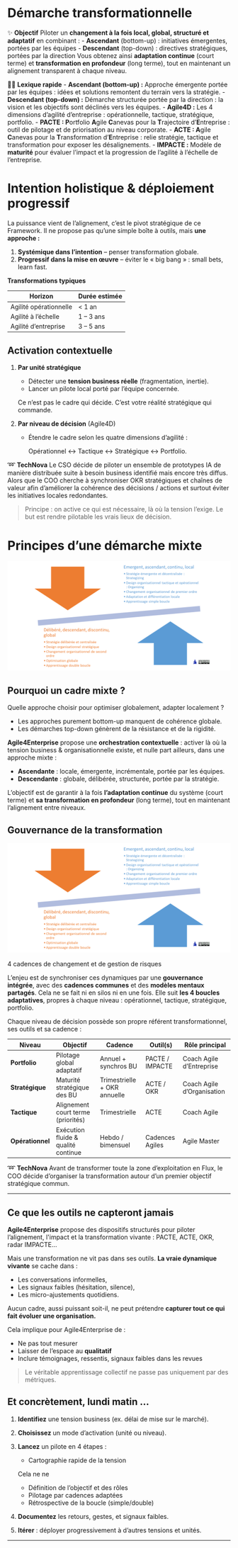 # Démarche transformationnelle



✨ **Objectif** Piloter un **changement à la fois local, global, structuré et adaptatif** en combinant : - **Ascendant** (bottom-up) : initiatives émergentes, portées par les équipes - **Descendant** (top-down) : directives stratégiques, portées par la direction Vous obtenez ainsi **adaptation continue** (court terme) et **transformation en profondeur** (long terme), tout en maintenant un alignement transparent à chaque niveau.

🧑‍🎓 **Lexique rapide** - **Ascendant (bottom-up) :** Approche émergente portée par les équipes : idées et solutions remontent du terrain vers la stratégie. - **Descendant (top-down) :** Démarche structurée portée par la direction : la vision et les objectifs sont déclinés vers les équipes. - **Agile4D :** Les 4 dimensions d’agilité d’entreprise : opérationnelle, tactique, stratégique, portfolio. - **PACTE : P**ortfolio **A**gile **C**anevas pour la **T**rajectoire d’**E**ntreprise : outil de pilotage et de priorisation au niveau corporate. - **ACTE : A**gile **C**anevas pour la **T**ransformation d’**E**ntreprise : relie stratégie, tactique et transformation pour exposer les désalignements. - **IMPACTE :** Modèle de **maturité** pour évaluer l’impact et la progression de l’agilité à l’échelle de l’entreprise.

# Intention holistique & déploiement progressif

La puissance vient de l’alignement, c’est le pivot stratégique de ce Framework. Il ne propose pas qu’une simple boîte à outils, mais **une approche :**

1. **Systémique dans l’intention** – penser transformation globale.
2. **Progressif dans la mise en œuvre** – éviter le « big bang » : small bets, learn fast.

**Transformations typiques**

| Horizon | Durée estimée |
| --- | --- |
| Agilité opérationnelle | < 1 an |
| Agilité à l’échelle | 1 – 3 ans |
| Agilité d’entreprise | 3 – 5 ans |

## Activation contextuelle

1. **Par unité stratégique**
    - Détecter une **tension business réelle** (fragmentation, inertie).
    - Lancer un pilote local porté par l’équipe concernée.
    
    Ce n’est pas le cadre qui décide. C’est votre réalité stratégique qui commande.
    
2. **Par niveau de décision** (Agile4D)
    - Étendre le cadre selon les quatre dimensions d’agilité :
        
        Opérationnel ↔ Tactique ↔ Stratégique ↔ Portfolio.
        

➿ **TechNova** Le CSO décide de piloter un ensemble de prototypes IA de manière distribuée suite à besoin business identifié mais encore très diffus. Alors que le COO cherche à synchroniser OKR stratégiques et chaînes de valeur afin d’améliorer la cohérence des décisions / actions et surtout éviter les initiatives locales redondantes.

> Principe : on active ce qui est nécessaire, là où la tension l’exige. Le but est rendre pilotable les vrais lieux de décision.
> 

# Principes d’une démarche mixte

![image.png](image.png)

## Pourquoi un cadre mixte ?

Quelle approche choisir pour optimiser globalement, adapter localement ?

- Les approches purement bottom-up manquent de cohérence globale.
- Les démarches top-down génèrent de la résistance et de la rigidité.

**Agile4Enterprise** propose une **orchestration contextuelle** : activer là où la tension business & organisationnelle existe, et nulle part ailleurs, dans une approche mixte : 

- **Ascendante** : locale, émergente, incrémentale, portée par les équipes.
- **Descendante** : globale, délibérée, structurée, portée par la stratégie.

L’objectif est de garantir à la fois **l’adaptation continue** du système (court terme) et **sa transformation en profondeur** (long terme), tout en maintenant l’alignement entre niveaux.

## Gouvernance de la transformation

![4 cadences de changement et de gestion de risques](image.png)

4 cadences de changement et de gestion de risques

L’enjeu est de synchroniser ces dynamiques par une **gouvernance intégrée**, avec des **cadences communes** et des **modèles mentaux partagés**. Cela ne se fait ni en silos ni en une fois. Elle suit **les 4 boucles adaptatives**, propres à chaque niveau : opérationnel, tactique, stratégique, portfolio.

Chaque niveau de décision possède son propre référent transformationnel, ses outils et sa cadence :

| Niveau | Objectif | Cadence | Outil(s) | Rôle principal |
| --- | --- | --- | --- | --- |
| **Portfolio** | Pilotage global adaptatif | Annuel + synchros BU | PACTE / IMPACTE | Coach Agile d’Entreprise |
| **Stratégique** | Maturité stratégique des BU | Trimestrielle + OKR annuelle | ACTE / OKR | Coach Agile d’Organisation |
| **Tactique** | Alignement court terme (priorités) | Trimestrielle | ACTE | Coach Agile |
| **Opérationnel** | Exécution fluide & qualité continue | Hebdo / bimensuel | Cadences Agiles | Agile Master |

➿ **TechNova** Avant de transformer toute la zone d’exploitation en Flux, le COO décide d’organiser la transformation autour d’un premier objectif stratégique commun.

---

## Ce que les outils ne capteront jamais

**Agile4Enterprise** propose des dispositifs structurés pour piloter l’alignement, l'impact et la transformation vivante : PACTE, ACTE, OKR, radar IMPACTE...

Mais une transformation ne vit pas dans ses outils. **La vraie dynamique vivante** se cache dans : 

- Les conversations informelles,
- Les signaux faibles (hésitation, silence),
- Les micro-ajustements quotidiens.

Aucun cadre, aussi puissant soit-il, ne peut prétendre **capturer tout ce qui fait évoluer une organisation.**

Cela implique pour Agile4Enterprise de :

- Ne pas tout mesurer
- Laisser de l’espace au **qualitatif**
- Inclure témoignages, ressentis, signaux faibles dans les revues

> Le véritable apprentissage collectif ne passe pas uniquement par des métriques.
> 

## Et concrètement, lundi matin …

1. **Identifiez** une tension business (ex. délai de mise sur le marché).
2. **Choisissez** un mode d’activation (unité ou niveau).
3. **Lancez** un pilote en 4 étapes :
    - Cartographie rapide de la tension
    
    Cela ne ne
    
    - Définition de l’objectif et des rôles
    - Pilotage par cadences adaptées
    - Rétrospective de la boucle (simple/double)
4. **Documentez** les retours, gestes, et signaux faibles.
5. **Itérer** : déployer progressivement à d’autres tensions et unités.

---

#